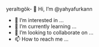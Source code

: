 yeraltıgök- 👋 Hi, I’m @yahyafurkann        
- 👀 I’m interested in ...
- 🌱 I’m currently learning ...
- 💞️ I’m looking to collaborate on ...
- 📫 How to reach me ...

<!---
yahyafurkann/yahyafurkann is a ✨ special ✨ repository because its `README.md` (this file) appears on your GitHub profile.
You can click the Preview link to take a look at your changes.
--->
